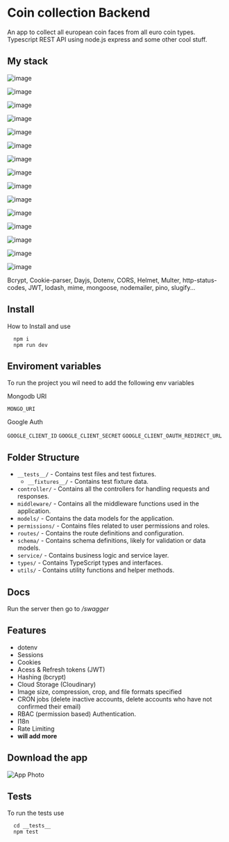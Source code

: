 # Coin collection Backend

An app to collect all european coin faces from all euro coin types.
Typescript REST API using node.js express and some other cool stuff.

## My stack

![image](https://img.shields.io/badge/npm-CB3837?style=for-the-badge&logo=npm&logoColor=white)

![image](https://img.shields.io/badge/Visual_Studio_Code-0078D4?style=for-the-badge&logo=visual%20studio%20code&logoColor=white)

![image](https://img.shields.io/badge/TypeScript-007ACC?style=for-the-badge&logo=typescript&logoColor=white)

![image](https://img.shields.io/badge/Express%20js-000000?style=for-the-badge&logo=express&logoColor=white)

![image](https://img.shields.io/badge/eslint-3A33D1?style=for-the-badge&logo=eslint&logoColor=white)

![image](https://img.shields.io/badge/prettier-1A2C34?style=for-the-badge&logo=prettier&logoColor=F7BA3E)

![image](https://img.shields.io/badge/Zod-000000?style=for-the-badge&logo=zod&logoColor=3068B7)

![image](https://img.shields.io/badge/MongoDB-4EA94B?style=for-the-badge&logo=mongodb&logoColor=white)

![image](https://img.shields.io/badge/Cloudinary-3448C5?style=for-the-badge&logo=Cloudinary&logoColor=white)

![image](https://img.shields.io/badge/redis-%23DD0031.svg?&style=for-the-badge&logo=redis&logoColor=white)

![image](https://img.shields.io/badge/axios-671ddf?&style=for-the-badge&logo=axios&logoColor=white)

![image](https://img.shields.io/badge/Jest-C21325?style=for-the-badge&logo=jest&logoColor=white)

![image](https://img.shields.io/badge/Swagger-85EA2D?style=for-the-badge&logo=Swagger&logoColor=white)

![image](https://img.shields.io/badge/Prometheus-000000?style=for-the-badge&logo=prometheus&labelColor=000000)

![image](https://img.shields.io/badge/Docker-2CA5E0?style=for-the-badge&logo=docker&logoColor=white)

Bcrypt, Cookie-parser, Dayjs, Dotenv, CORS, Helmet, Multer, http-status-codes, JWT, lodash, mime, mongoose, nodemailer, pino, slugify...

## Install

How to Install and use

```npm
  npm i
  npm run dev
```

## Enviroment variables

To run the project you wil need to add the following env variables

Mongodb URI

`MONGO_URI`

Google Auth

`GOOGLE_CLIENT_ID`
`GOOGLE_CLIENT_SECRET`
`GOOGLE_CLIENT_OAUTH_REDIRECT_URL`

## Folder Structure

- `__tests__/` - Contains test files and test fixtures.
  - `__fixtures__/` - Contains test fixture data.
- `controller/` - Contains all the controllers for handling requests and responses.
- `middleware/` - Contains all the middleware functions used in the application.
- `models/` - Contains the data models for the application.
- `permissions/` - Contains files related to user permissions and roles.
- `routes/` - Contains the route definitions and configuration.
- `schema/` - Contains schema definitions, likely for validation or data models.
- `service/` - Contains business logic and service layer.
- `types/` - Contains TypeScript types and interfaces.
- `utils/` - Contains utility functions and helper methods.

## Docs

Run the server then go to _/swagger_

## Features

- dotenv
- Sessions
- Cookies
- Acess & Refresh tokens (JWT)
- Hashing (bcrypt)
- Cloud Storage (Cloudinary)
- Image size, compression, crop, and file formats specified
- CRON jobs (delete inactive accounts, delete accounts who have not confirmed their email)
- RBAC (permission based) Authentication.
- I18n
- Rate Limiting
- **will add more**

## Download the app

![App Photo](https://via.placeholder.com/468x300?text=App+Screenshot+Here)

## Tests

To run the tests use

```npm
  cd __tests__
  npm test
```
